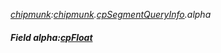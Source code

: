 _[chipmunk](../../modules/chipmunk/chipmunk-module.md):[chipmunk](../../modules/chipmunk/chipmunk-module.md).[cpSegmentQueryInfo](../../modules/chipmunk/chipmunk-cpsegmentqueryinfo.md).alpha_
##### Field alpha:[cpFloat](../../modules/chipmunk/chipmunk-cpfloat.md)
